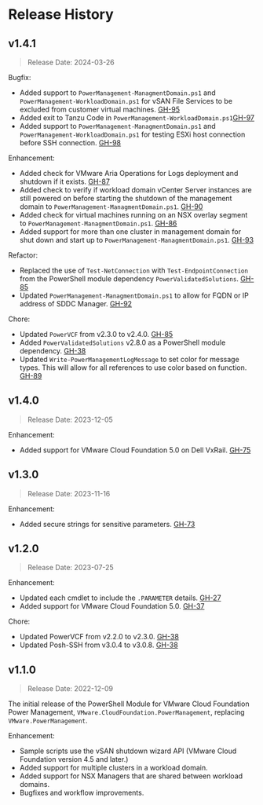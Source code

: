 # Release History

## v1.4.1

> Release Date: 2024-03-26

Bugfix:

- Added support to `PowerManagement-ManagmentDomain.ps1` and `PowerManagement-WorkloadDomain.ps1` for vSAN File Services to be excluded from customer virtual machines. [GH-95](https://github.com/vmware/powershell-module-for-vmware-cloud-foundation-power-management/pull/95)
- Added exit to Tanzu Code in `PowerManagement-WorkloadDomain.ps1`[GH-97](https://github.com/vmware/powershell-module-for-vmware-cloud-foundation-power-management/pull/97)
- Added support to `PowerManagement-ManagmentDomain.ps1` and `PowerManagement-WorkloadDomain.ps1` for testing ESXi host connection before SSH connection. [GH-98](https://github.com/vmware/powershell-module-for-vmware-cloud-foundation-power-management/pull/98)

Enhancement:

- Added check for VMware Aria Operations for Logs deployment and shutdown if it exists. [GH-87](https://github.com/vmware/powershell-module-for-vmware-cloud-foundation-power-management/pull/87)
- Added check to verify if workload domain vCenter Server instances are still powered on before starting the shutdown of the management domain to `PowerManagement-ManagmentDomain.ps1`. [GH-90](https://github.com/vmware/powershell-module-for-vmware-cloud-foundation-power-management/pull/90)
- Added check for virtual machines running on an NSX overlay segment to `PowerManagement-ManagmentDomain.ps1`. [GH-86](https://github.com/vmware/powershell-module-for-vmware-cloud-foundation-power-management/pull/86)
- Added support for more than one cluster in management domain for shut down and start up to `PowerManagement-ManagmentDomain.ps1`. [GH-93](https://github.com/vmware/powershell-module-for-vmware-cloud-foundation-power-management/pull/93)

Refactor:

- Replaced the use of `Test-NetConnection` with `Test-EndpointConnection` from the PowerShell module dependency `PowerValidatedSolutions`. [GH-85](https://github.com/vmware/powershell-module-for-vmware-cloud-foundation-power-management/pull/85)
- Updated `PowerManagement-ManagmentDomain.ps1` to allow for FQDN or IP address of SDDC Manager. [GH-92](https://github.com/vmware/powershell-module-for-vmware-cloud-foundation-power-management/pull/92)

Chore:

- Updated `PowerVCF` from v2.3.0 to v2.4.0. [GH-85](https://github.com/vmware/powershell-module-for-vmware-cloud-foundation-power-management/pull/85)
- Added `PowerValidatedSolutions` v2.8.0 as a PowerShell module dependency. [GH-38](https://github.com/vmware/powershell-module-for-vmware-cloud-foundation-power-management/pull/38)
- Updated `Write-PowerManagementLogMessage` to set color for message types. This will allow for all references to use color based on function. [GH-89](https://github.com/vmware/powershell-module-for-vmware-cloud-foundation-power-management/pull/89)

## v1.4.0

> Release Date: 2023-12-05

Enhancement:

- Added support for VMware Cloud Foundation 5.0 on Dell VxRail. [GH-75](https://github.com/vmware/powershell-module-for-vmware-cloud-foundation-power-management/pull/75)

## v1.3.0

> Release Date: 2023-11-16

Enhancement:

- Added secure strings for sensitive parameters. [GH-73](https://github.com/vmware/powershell-module-for-vmware-cloud-foundation-power-management/pull/73)

## v1.2.0

> Release Date: 2023-07-25

Enhancement:

- Updated each cmdlet to include the `.PARAMETER` details. [GH-27](https://github.com/vmware/powershell-module-for-vmware-cloud-foundation-power-management/pull/27)
- Added support for VMware Cloud Foundation 5.0. [GH-37](https://github.com/vmware/powershell-module-for-vmware-cloud-foundation-power-management/pull/37)

Chore:

- Updated PowerVCF from v2.2.0 to v2.3.0. [GH-38](https://github.com/vmware/powershell-module-for-vmware-cloud-foundation-power-management/pull/38)
- Updated Posh-SSH from v3.0.4 to v3.0.8. [GH-38](https://github.com/vmware/powershell-module-for-vmware-cloud-foundation-power-management/pull/38)

## v1.1.0

> Release Date: 2022-12-09

The initial release of the PowerShell Module for VMware Cloud Foundation Power Management, `VMware.CloudFoundation.PowerManagement`, replacing `VMware.PowerManagement`.

Enhancement:

- Sample scripts use the vSAN shutdown wizard API (VMware Cloud Foundation version 4.5 and later.)
- Added support for multiple clusters in a workload domain.
- Added support for NSX Managers that are shared between workload domains.
- Bugfixes and workflow improvements.
